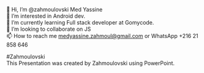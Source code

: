 👋 Hi, I’m @zahmoulovski Med Yassine <br>
👀 I’m interested in Android dev.<br>
🌱 I’m currently learning Full stack developer at Gomycode.<br>
💞️ I’m looking to collaborate on JS<br>
📫 How to reach me medyassine.zahmoul@gmail.com or WhatsApp +216 21 858 646<br>

#Zahmoulovski<br>
This Presentation was created by Zahmoulovski using PowerPoint.<br>
